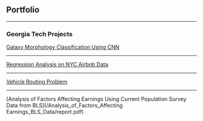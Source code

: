 ## Portfolio

---

### Georgia Tech Projects

[Galaxy Morphology Classification Using CNN](/Galaxy_Morphology_Classification_Using_CNN/report.pdf)

---
[Regression Analysis on NYC Airbnb Data](/Regression_Analysis_on_NYC_Airbnb_Data/report.pdf)

---
[Vehicle Routing Problem](/Vehicle_Routing_Problem/report.pdf)

---
[Analysis of Factors Affecting Earnings Using Current Population Survey Data from BLS](/Analysis_of_Factors_Affecting Earnings_BLS_Data/report.pdf)
